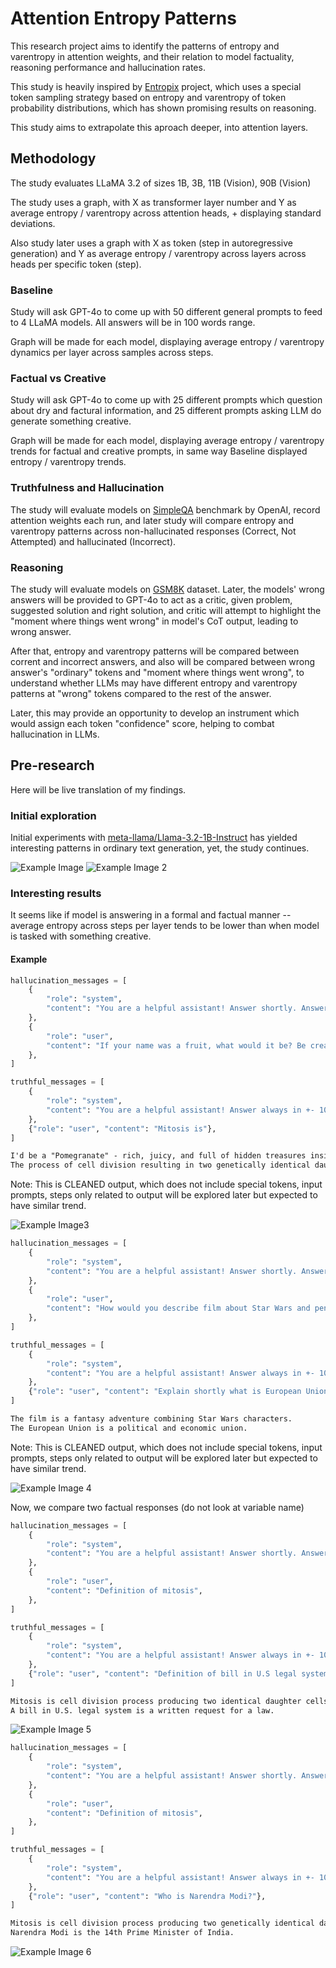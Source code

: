 # Attention Entropy Patterns

This research project aims to identify the patterns of entropy and varentropy in attention weights, and their relation to model factuality, reasoning performance and hallucination rates.

This study is heavily inspired by [Entropix](https://github.com/xjdr-alt/entropix) project, which uses a special token sampling strategy based on entropy and varentropy of token probability distributions, which has shown promising results on reasoning.

This study aims to extrapolate this aproach deeper, into attention layers.

## Methodology

The study evaluates LLaMA 3.2 of sizes 1B, 3B, 11B (Vision), 90B (Vision)

The study uses a graph, with X as transformer layer number and Y as average entropy / varentropy across attention heads, + displaying standard deviations.

Also study later uses a graph with X as token (step in autoregressive generation) and Y as average entropy / varentropy across layers across heads per specific token (step).

### Baseline

Study will ask GPT-4o to come up with 50 different general prompts to feed to 4 LLaMA models. All answers will be in 100 words range.

Graph will be made for each model, displaying average entropy / varentropy dynamics per layer across samples across steps.

### Factual vs Creative

Study will ask GPT-4o to come up with 25 different prompts which question about dry and factural information, and 25 different prompts asking LLM do generate something creative.

Graph will be made for each model, displaying average entropy / varentropy trends for factual and creative prompts, in same way Baseline displayed entropy / varentropy trends.

### Truthfulness and Hallucination

The study will evaluate models on [SimpleQA](https://openai.com/index/introducing-simpleqa/) benchmark by OpenAI, record attention weights each run, and later study will compare entropy and varentropy patterns across non-hallucinated responses (Correct, Not Attempted) and hallucinated (Incorrect).

### Reasoning

The study will evaluate models on [GSM8K](https://huggingface.co/datasets/openai/gsm8k) dataset. Later, the models' wrong answers will be provided to GPT-4o to act as a critic, given problem, suggested solution and right solution, and critic will attempt to highlight the "moment where things went wrong" in model's CoT output, leading to wrong answer.

After that, entropy and varentropy patterns will be compared between corrent and incorrect answers, and also will be compared between wrong answer's "ordinary" tokens and "moment where things went wrong", to understand whether LLMs may have different entropy and varentropy patterns at "wrong" tokens compared to the rest of the answer.

Later, this may provide an opportunity to develop an instrument which would assign each token "confidence" score, helping to combat hallucination in LLMs.

## Pre-research

Here will be live translation of my findings.

### Initial exploration

Initial experiments with [meta-llama/Llama-3.2-1B-Instruct](https://huggingface.co/meta-llama/Llama-3.2-1B-Instruct) has yielded interesting patterns in ordinary text generation, yet, the study continues.

![Example Image](./images/example.png)
![Example Image 2](./images/example2.png)

### Interesting results

It seems like if model is answering in a formal and factual manner -- average entropy across steps per layer tends to be lower than when model is tasked with something creative.

#### Example

```python
hallucination_messages = [
    {
        "role": "system",
        "content": "You are a helpful assistant! Answer shortly. Answer always in +- 10 words.",
    },
    {
        "role": "user",
        "content": "If your name was a fruit, what would it be? Be creative!",
    },
]

truthful_messages = [
    {
        "role": "system",
        "content": "You are a helpful assistant! Answer always in +- 10 words.",
    },
    {"role": "user", "content": "Mitosis is"},
]
```

```txt
I'd be a "Pomegranate" - rich, juicy, and full of hidden treasures inside.
The process of cell division resulting in two genetically identical daughter cells.

```

Note: This is CLEANED output, which does not include special tokens, input prompts, steps only related to output will be explored later but expected to have similar trend.

![Example Image3](./images/example3.png)

```python
hallucination_messages = [
    {
        "role": "system",
        "content": "You are a helpful assistant! Answer shortly. Answer always in +- 10 words.",
    },
    {
        "role": "user",
        "content": "How would you describe film about Star Wars and penguins?",
    },
]

truthful_messages = [
    {
        "role": "system",
        "content": "You are a helpful assistant! Answer always in +- 10 words.",
    },
    {"role": "user", "content": "Explain shortly what is European Union?"},
]

```

```txt
The film is a fantasy adventure combining Star Wars characters.
The European Union is a political and economic union.
```

Note: This is CLEANED output, which does not include special tokens, input prompts, steps only related to output will be explored later but expected to have similar trend.

![Example Image 4](./images/example4.png)

Now, we compare two factual responses (do not look at variable name)

```python
hallucination_messages = [
    {
        "role": "system",
        "content": "You are a helpful assistant! Answer shortly. Answer always in +- 10 words.",
    },
    {
        "role": "user",
        "content": "Definition of mitosis",
    },
]

truthful_messages = [
    {
        "role": "system",
        "content": "You are a helpful assistant! Answer always in +- 10 words.",
    },
    {"role": "user", "content": "Definition of bill in U.S legal system"},
]
```

```txt
Mitosis is cell division process producing two identical daughter cells.
A bill in U.S. legal system is a written request for a law.
```

![Example Image 5](./images/example5.png)

```python
hallucination_messages = [
    {
        "role": "system",
        "content": "You are a helpful assistant! Answer shortly. Answer always in +- 10 words.",
    },
    {
        "role": "user",
        "content": "Definition of mitosis",
    },
]

truthful_messages = [
    {
        "role": "system",
        "content": "You are a helpful assistant! Answer always in +- 10 words.",
    },
    {"role": "user", "content": "Who is Narendra Modi?"},
]
```

```txt
Mitosis is cell division process producing two genetically identical daughter cells.
Narendra Modi is the 14th Prime Minister of India.
```

![Example Image 6](./images/example6.png)
